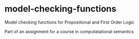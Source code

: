 # model-checking-functions
Model checking functions for Propositional and First Order Logic

Part of an assignment for a course in computatational semantics
